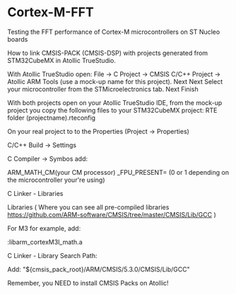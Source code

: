 # Cortex-M-FFT
Testing the FFT performance of Cortex-M microcontrollers on ST Nucleo boards


How to link CMSIS-PACK (CMSIS-DSP) with projects generated from STM32CubeMX in Atollic TrueStudio.

With Atollic TrueStudio open:
File -> C Project -> CMSIS C/C++ Project -> Atollic ARM Tools (use a mock-up name for this project).
Next
Next
Select your microcontroller from the STMicroelectronics tab.
Next
Finish

With both projects open on your Atollic TrueStudio IDE, from the mock-up project you copy the following files to your STM32CubeMX project:
RTE folder
(projectname).rteconfig 

On your real project to to the Properties (Project -> Properties)

C/C++ Build -> Settings 

C Compiler -> Symbos add:

ARM_MATH_CM(your CM processor)
_FPU_PRESENT= (0 or 1 depending on the microcontroller your're using)

C Linker - Libraries

Libraries ( Where you can see all pre-compiled libraries https://github.com/ARM-software/CMSIS/tree/master/CMSIS/Lib/GCC )

For M3 for example, add:

:libarm_cortexM3l_math.a

C Linker - Library Search Path:

Add: "${cmsis_pack_root}/ARM/CMSIS/5.3.0/CMSIS/Lib/GCC"

Remember, you NEED to install CMSIS Packs on Atollic!
